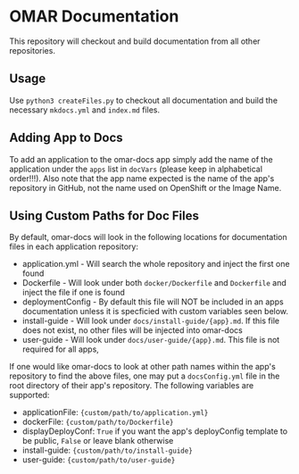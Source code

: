 # OMAR Documentation

This repository will checkout and build documentation from all other repositories.

## Usage
Use `python3 createFiles.py` to checkout all documentation and build the necessary `mkdocs.yml`  and `index.md` files.

## Adding App to Docs
To add an application to the omar-docs app simply add the name of the application under the `apps` list in `docVars` (please keep in alphabetical order!!!). Also note that the app name expected is the name of the app's repository in GitHub, not the name used on OpenShift or the Image Name.

## Using Custom Paths for Doc Files
By default, omar-docs will look in the following locations for documentation files in each application repository:
- application.yml - Will search the whole repository and inject the first one found
- Dockerfile - Will look under both `docker/Dockerfile` and `Dockerfile` and inject the file if one is found
- deploymentConfig - By default this file will NOT be included in an apps documentation unless it is specficied with custom variables seen below.
- install-guide - Will look under `docs/install-guide/{app}.md`. If this file does not exist, no other files will be injected into omar-docs
- user-guide - Will look under `docs/user-guide/{app}.md`. This file is not required for all apps,

If one would like omar-docs to look at other path names within the app's repository to find the above files, one may put a `docsConfig.yml` file in the root directory of their app's repository. The following variables are supported:
- applicationFile: `{custom/path/to/application.yml}`
- dockerFile: `{custom/path/to/Dockerfile}`
- displayDeployConf: `True` if you want the app's deployConfig template to be public, `False` or leave blank otherwise
- install-guide: `{custom/path/to/install-guide}`
- user-guide: `{custom/path/to/user-guide}`